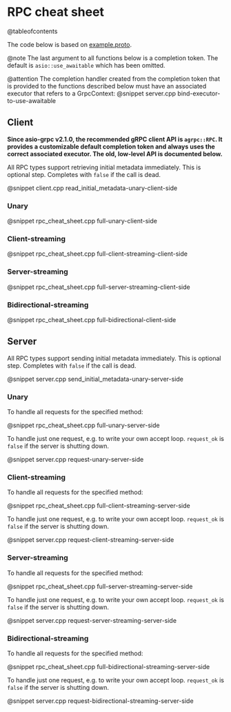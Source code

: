 # RPC cheat sheet

@tableofcontents

The code below is based on [example.proto](https://github.com/Tradias/asio-grpc/blob/d4bdcc0a06389127bb649ae4ea68185b928a5264/example/proto/example/v1/example.proto).

@note The last argument to all functions below is a completion token. The default is `asio::use_awaitable` which has been omitted.

@attention The completion handler created from the completion token that is provided to the functions described below
must have an associated executor that refers to a GrpcContext:
@snippet server.cpp bind-executor-to-use-awaitable

## Client

**Since asio-grpc v2.1.0, the recommended gRPC client API is `agrpc::RPC`. It provides a customizable default completion token and always uses the correct associated executor. The old, low-level API is documented below.**

All RPC types support retrieving initial metadata immediately. This is optional step. Completes with `false` if the call is dead.

@snippet client.cpp read_initial_metadata-unary-client-side

### Unary

@snippet rpc_cheat_sheet.cpp full-unary-client-side

### Client-streaming

@snippet rpc_cheat_sheet.cpp full-client-streaming-client-side

### Server-streaming

@snippet rpc_cheat_sheet.cpp full-server-streaming-client-side

### Bidirectional-streaming

@snippet rpc_cheat_sheet.cpp full-bidirectional-client-side

## Server

All RPC types support sending initial metadata immediately. This is optional step. Completes with `false` if the call is dead.

@snippet server.cpp send_initial_metadata-unary-server-side

### Unary

To handle all requests for the specified method:

@snippet rpc_cheat_sheet.cpp full-unary-server-side

To handle just one request, e.g. to write your own accept loop. `request_ok` is `false` if the server is shutting down.

@snippet server.cpp request-unary-server-side

### Client-streaming

To handle all requests for the specified method:

@snippet rpc_cheat_sheet.cpp full-client-streaming-server-side

To handle just one request, e.g. to write your own accept loop. `request_ok` is `false` if the server is shutting down.

@snippet server.cpp request-client-streaming-server-side

### Server-streaming

To handle all requests for the specified method:

@snippet rpc_cheat_sheet.cpp full-server-streaming-server-side

To handle just one request, e.g. to write your own accept loop. `request_ok` is `false` if the server is shutting down.

@snippet server.cpp request-server-streaming-server-side

### Bidirectional-streaming

To handle all requests for the specified method:

@snippet rpc_cheat_sheet.cpp full-bidirectional-streaming-server-side

To handle just one request, e.g. to write your own accept loop. `request_ok` is `false` if the server is shutting down.

@snippet server.cpp request-bidirectional-streaming-server-side
